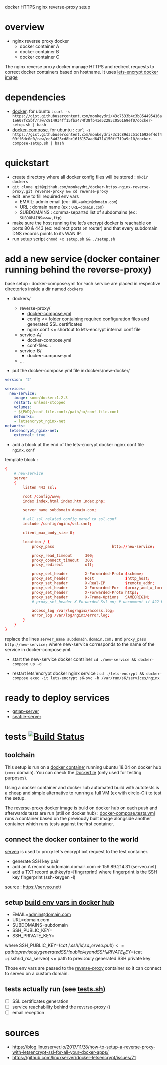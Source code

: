 docker HTTPS nginx reverse-proxy setup

# overview


- nginx reverse proxy docker
	- docker container A
	- docker container B
	- docker container C


The nginx reverse proxy docker manage HTTPS and redirect requests to correct docker containers based on hostname. It uses [lets-encrypt docker image](https://github.com/linuxserver/docker-letsencrypt)

# dependencies

- [docker](https://github.com/docker/docker-ce). for ubuntu : `curl -s https://gist.githubusercontent.com/monkeydri/43c7533b4c3b854495416a1e607fc5bf/raw/c814934ff15fba474f38fb41e52285c056169ef0/docker-setup.sh | bash`
- [docker-compose](https://github.com/docker/compose). for ubuntu : `curl -s https://gist.githubusercontent.com/monkeydri/3c1c89d3c51d1692ef4df409ff6dc0d0/raw/ec34d23cd8bc1616157aad64714150ff719a9c10/docker-compose-setup.sh | bash`

# quickstart

- create directory where all docker config files will be stored : `mkdir dockers`
- `git clone git@github.com/monkeydri/docker-https-nginx-reverse-proxy.git reverse-proxy && cd reverse-proxy`
- edit .env to fill required env vars
	- EMAIL: admin email (ex : `URL=admin@domain.com`)
	- URL : domain name (ex : `URL=domain.com`)
	- SUBDOMAINS : comma-separted list of subdomains (ex : `SUBDOMAINS=www,ftp`)
- make sure the host running the let's encrypt docker is reachable on ports 80 & 443 (ex: redirect ports on router) and that every subdomain DNS records points to its WAN IP.
- run setup script `chmod +x setup.sh && ./setup.sh`

# add a new service (docker container running behind the reverse-proxy)

base setup : docker-compose.yml for each service are placed in respective directories inside a dir named `dockers`

- dockers/
	- reverse-proxy/
		- [docker-compose.yml](docker-compose.yml)
		- config <= folder containing required configuration files and generated SSL certificates
		- nginx.conf <= shortcut to lets-encrypt internal conf file
	- service-A/
		- docker-compose.yml
		- conf-files...
	- service-B/
		- docker-compose.yml
	- ...

- put the docker-compose.yml file in dockers/new-docker/

```yml
version: '2'

services:
  new-service:
    image: some/docker:1.2.3
    restart: unless-stopped
    volumes:
    - ${PWD}/conf-file.conf:/path/to/conf-file.conf
    networks:
    - letsencrypt_nginx-net
networks:
  letsencrypt_nginx-net:
    external: true
```


- add a block at the end of the lets-encrypt docker nginx conf file `nginx.conf`

template block :

```conf
{
	# new-service
	server
	{
		listen 443 ssl;

		root /config/www;
		index index.html index.htm index.php;

		server_name subdomain.domain.com;

		# all ssl related config moved to ssl.conf
		include /config/nginx/ssl.conf;

		client_max_body_size 0;

		location / {
			proxy_pass							http://new-service;

			proxy_read_timeout      300;
			proxy_connect_timeout   300;
			proxy_redirect          off;

			proxy_set_header        X-Forwarded-Proto $scheme;
			proxy_set_header        Host              $http_host;
			proxy_set_header        X-Real-IP         $remote_addr;
			proxy_set_header        X-Forwarded-For   $proxy_add_x_forwarded_for;
			proxy_set_header        X-Forwarded-Proto https;
			proxy_set_header        X-Frame-Options   SAMEORIGIN;
			# proxy_set_header X-Forwarded-Ssl on; # uncomment if 422 HTTP Error on POST request

			access_log /var/log/nginx/access.log;
			error_log /var/log/nginx/error.log;
		}
	}
}
```

replace the lines `server_name subdomain.domain.com;` and `proxy_pass http://new-service;` where new-service corresponds to the name of the service in docker-compose.yml.

- start the new-service docker container `cd ./new-service && docker-compose up -d`

- restart lets'encrypt docker nginx service : `cd ./lets-encrypt && docker-compose exec -it lets-encrypt s6-svc -h /var/run/s6/services/nginx`

# ready to deploy services

- [gitlab-server](https://github.com/monkeydri/gitlab-server)
- [seafile-server](https://github.com/monkeydri/seafile-server)

# tests [![Build Status](https://img.shields.io/docker/cloud/build/monkeydri/reverse-proxy.svg?style=flat-square)](https://hub.docker.com/r/monkeydri/reverse-proxy)

## toolchain

This setup is run on a [docker container](https://hub.docker.com/r/monkeydri/reverse-proxy) running ubuntu 18.04 on docker hub (`xxxx` domain). You can check the [Dockerfile](Dockerfile) (only used for testing purposes).

Using a docker container and docker hub automated build with autotests is a cheap and simple alternative to running a full VM (ex with circle-CI) to test the setup.

The [reverse-proxy](https://hub.docker.com/r/monkeydri/reverse-proxy) docker image is build on docker hub on each push and afterwards tests are run (still on docker hub) : [docker-compose.tests.yml](docker-compose.tests.yml) runs a container based on the previously built image alongside another container which runs tests against the first container.

## connect the docker container to the world

[serveo](https://serveo.net/) is used to proxy let's encrypt bot request to the test container.

- generate SSH key pair
- add an A record subdomain.domain.com => 159.89.214.31 (serveo.net)
- add a TXT record authkeyfp=[fingerprint] where fingerprint is the SSH key fingerprint (ssh-keygen -l)

source : https://serveo.net/

## setup [build env vars in docker hub](https://docs.docker.com/docker-hub/builds/#environment-variables-for-builds)

- EMAIL=admin@domain.com
- URL=domain.com
- SUBDOMAINS=subdomain
- SSH_PUBLIC_KEY=
- SSH_PRIVATE_KEY=

where SSH_PUBLIC_KEY=$(cat ~/.ssh/id_rsa_serveo.pub) <= path to previsouly generated SSH public key
and SSH_PRIVATE_KEY=$(cat ~/.ssh/id_rsa_serveo) <= path to previsouly generated SSH private key

Those env vars are passed to the [reverse-proxy](https://hub.docker.com/r/monkeydri/reverse-proxy) container so it can connect to serveo on a custom domain.

## tests actually run (see [tests.sh](tests/tests.sh))

- [ ] SSL certificates generation
- [ ] service reachability behind the reverse-proxy ()
- [ ] email reception

# sources

- https://blog.linuxserver.io/2017/11/28/how-to-setup-a-reverse-proxy-with-letsencrypt-ssl-for-all-your-docker-apps/
- https://github.com/linuxserver/docker-letsencrypt/issues/71
